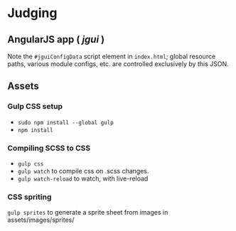 # Judging

## AngularJS app ( *jgui* )

Note the `#jguiConfigData` script element in `index.html`; global resource
paths, various module configs, etc. are controlled exclusively by this JSON.

## Assets

### Gulp CSS setup

* `sudo npm install --global gulp`
* `npm install`

### Compiling SCSS to CSS

* `gulp css`
* `gulp watch` to compile css on .scss changes.
* `gulp watch-reload` to watch, with live-reload

### CSS spriting

`gulp sprites` to generate a sprite sheet from images in assets/images/sprites/
